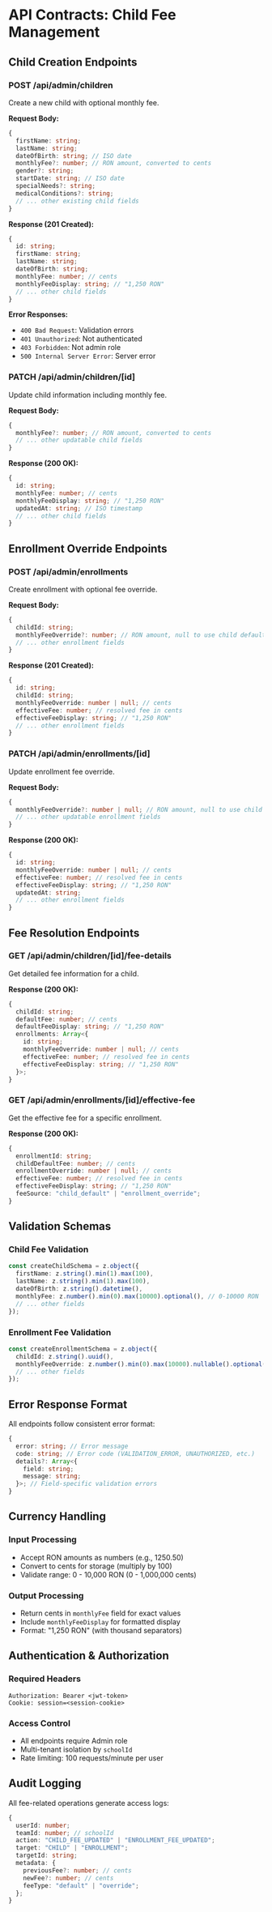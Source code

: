 # API Contracts: Child Fee Management

## Child Creation Endpoints

### POST /api/admin/children
Create a new child with optional monthly fee.

**Request Body:**
```typescript
{
  firstName: string;
  lastName: string;
  dateOfBirth: string; // ISO date
  monthlyFee?: number; // RON amount, converted to cents
  gender?: string;
  startDate: string; // ISO date
  specialNeeds?: string;
  medicalConditions?: string;
  // ... other existing child fields
}
```

**Response (201 Created):**
```typescript
{
  id: string;
  firstName: string;
  lastName: string;
  dateOfBirth: string;
  monthlyFee: number; // cents
  monthlyFeeDisplay: string; // "1,250 RON"
  // ... other child fields
}
```

**Error Responses:**
- `400 Bad Request`: Validation errors
- `401 Unauthorized`: Not authenticated
- `403 Forbidden`: Not admin role
- `500 Internal Server Error`: Server error

### PATCH /api/admin/children/[id]
Update child information including monthly fee.

**Request Body:**
```typescript
{
  monthlyFee?: number; // RON amount, converted to cents
  // ... other updatable child fields
}
```

**Response (200 OK):**
```typescript
{
  id: string;
  monthlyFee: number; // cents
  monthlyFeeDisplay: string; // "1,250 RON" 
  updatedAt: string; // ISO timestamp
  // ... other child fields
}
```

## Enrollment Override Endpoints

### POST /api/admin/enrollments
Create enrollment with optional fee override.

**Request Body:**
```typescript
{
  childId: string;
  monthlyFeeOverride?: number; // RON amount, null to use child default
  // ... other enrollment fields
}
```

**Response (201 Created):**
```typescript
{
  id: string;
  childId: string;
  monthlyFeeOverride: number | null; // cents
  effectiveFee: number; // resolved fee in cents
  effectiveFeeDisplay: string; // "1,250 RON"
  // ... other enrollment fields
}
```

### PATCH /api/admin/enrollments/[id] 
Update enrollment fee override.

**Request Body:**
```typescript
{
  monthlyFeeOverride?: number | null; // RON amount, null to use child default
  // ... other updatable enrollment fields
}
```

**Response (200 OK):**
```typescript
{
  id: string;
  monthlyFeeOverride: number | null; // cents
  effectiveFee: number; // resolved fee in cents 
  effectiveFeeDisplay: string; // "1,250 RON"
  updatedAt: string;
  // ... other enrollment fields
}
```

## Fee Resolution Endpoints

### GET /api/admin/children/[id]/fee-details
Get detailed fee information for a child.

**Response (200 OK):**
```typescript
{
  childId: string;
  defaultFee: number; // cents
  defaultFeeDisplay: string; // "1,250 RON"
  enrollments: Array<{
    id: string;
    monthlyFeeOverride: number | null; // cents
    effectiveFee: number; // resolved fee in cents
    effectiveFeeDisplay: string; // "1,250 RON"
  }>;
}
```

### GET /api/admin/enrollments/[id]/effective-fee
Get the effective fee for a specific enrollment.

**Response (200 OK):**
```typescript
{
  enrollmentId: string;
  childDefaultFee: number; // cents
  enrollmentOverride: number | null; // cents
  effectiveFee: number; // resolved fee in cents
  effectiveFeeDisplay: string; // "1,250 RON"
  feeSource: "child_default" | "enrollment_override";
}
```

## Validation Schemas

### Child Fee Validation
```typescript
const createChildSchema = z.object({
  firstName: z.string().min(1).max(100),
  lastName: z.string().min(1).max(100), 
  dateOfBirth: z.string().datetime(),
  monthlyFee: z.number().min(0).max(10000).optional(), // 0-10000 RON
  // ... other fields
});
```

### Enrollment Fee Validation
```typescript
const createEnrollmentSchema = z.object({
  childId: z.string().uuid(),
  monthlyFeeOverride: z.number().min(0).max(10000).nullable().optional(),
  // ... other fields
});
```

## Error Response Format

All endpoints follow consistent error format:

```typescript
{
  error: string; // Error message
  code: string; // Error code (VALIDATION_ERROR, UNAUTHORIZED, etc.)
  details?: Array<{
    field: string;
    message: string;
  }>; // Field-specific validation errors
}
```

## Currency Handling

### Input Processing
- Accept RON amounts as numbers (e.g., 1250.50)
- Convert to cents for storage (multiply by 100)
- Validate range: 0 - 10,000 RON (0 - 1,000,000 cents)

### Output Processing  
- Return cents in `monthlyFee` field for exact values
- Include `monthlyFeeDisplay` for formatted display
- Format: "1,250 RON" (with thousand separators)

## Authentication & Authorization

### Required Headers
```
Authorization: Bearer <jwt-token>
Cookie: session=<session-cookie>
```

### Access Control
- All endpoints require Admin role
- Multi-tenant isolation by `schoolId`
- Rate limiting: 100 requests/minute per user

## Audit Logging

All fee-related operations generate access logs:

```typescript
{
  userId: number;
  teamId: number; // schoolId
  action: "CHILD_FEE_UPDATED" | "ENROLLMENT_FEE_UPDATED";
  target: "CHILD" | "ENROLLMENT";
  targetId: string;
  metadata: {
    previousFee?: number; // cents
    newFee?: number; // cents
    feeType: "default" | "override";
  };
}
```